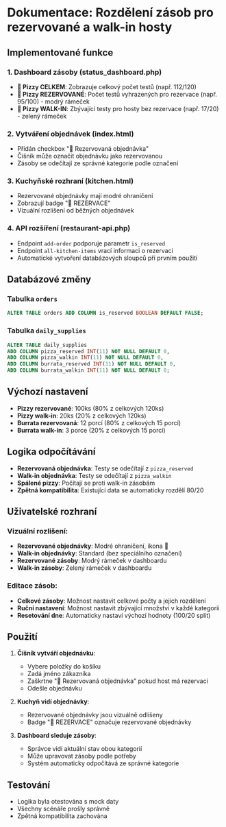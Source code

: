 # Dokumentace: Rozdělení zásob pro rezervované a walk-in hosty

## Implementované funkce

### 1. Dashboard zásoby (status_dashboard.php)
- **🍕 Pizzy CELKEM**: Zobrazuje celkový počet testů (např. 112/120)
- **📅 Pizzy REZERVOVANÉ**: Počet testů vyhrazených pro rezervace (např. 95/100) - modrý rámeček
- **🚶 Pizzy WALK-IN**: Zbývající testy pro hosty bez rezervace (např. 17/20) - zelený rámeček

### 2. Vytváření objednávek (index.html)
- Přidán checkbox "📅 Rezervovaná objednávka"
- Číšník může označit objednávku jako rezervovanou
- Zásoby se odečítají ze správné kategorie podle označení

### 3. Kuchyňské rozhraní (kitchen.html)
- Rezervované objednávky mají modré ohraničení
- Zobrazují badge "📅 REZERVACE"
- Vizuální rozlišení od běžných objednávek

### 4. API rozšíření (restaurant-api.php)
- Endpoint `add-order` podporuje parametr `is_reserved`
- Endpoint `all-kitchen-items` vrací informaci o rezervaci
- Automatické vytvoření databázových sloupců při prvním použití

## Databázové změny

### Tabulka `orders`
```sql
ALTER TABLE orders ADD COLUMN is_reserved BOOLEAN DEFAULT FALSE;
```

### Tabulka `daily_supplies`
```sql
ALTER TABLE daily_supplies 
ADD COLUMN pizza_reserved INT(11) NOT NULL DEFAULT 0,
ADD COLUMN pizza_walkin INT(11) NOT NULL DEFAULT 0,
ADD COLUMN burrata_reserved INT(11) NOT NULL DEFAULT 0,
ADD COLUMN burrata_walkin INT(11) NOT NULL DEFAULT 0;
```

## Výchozí nastavení
- **Pizzy rezervované**: 100ks (80% z celkových 120ks)
- **Pizzy walk-in**: 20ks (20% z celkových 120ks)
- **Burrata rezervovaná**: 12 porcí (80% z celkových 15 porcí)
- **Burrata walk-in**: 3 porce (20% z celkových 15 porcí)

## Logika odpočítávání
- **Rezervovaná objednávka**: Testy se odečítají z `pizza_reserved`
- **Walk-in objednávka**: Testy se odečítají z `pizza_walkin`
- **Spálené pizzy**: Počítají se proti walk-in zásobám
- **Zpětná kompatibilita**: Existující data se automaticky rozdělí 80/20

## Uživatelské rozhraní

### Vizuální rozlišení:
- **Rezervované objednávky**: Modré ohraničení, ikona 📅
- **Walk-in objednávky**: Standard (bez speciálního označení)
- **Rezervované zásoby**: Modrý rámeček v dashboardu
- **Walk-in zásoby**: Zelený rámeček v dashboardu

### Editace zásob:
- **Celkové zásoby**: Možnost nastavit celkové počty a jejich rozdělení
- **Ruční nastavení**: Možnost nastavit zbývající množství v každé kategorii
- **Resetování dne**: Automaticky nastaví výchozí hodnoty (100/20 split)

## Použití

1. **Číšník vytváří objednávku**:
   - Vybere položky do košíku
   - Zadá jméno zákazníka
   - Zaškrtne "📅 Rezervovaná objednávka" pokud host má rezervaci
   - Odešle objednávku

2. **Kuchyň vidí objednávky**:
   - Rezervované objednávky jsou vizuálně odlišeny
   - Badge "📅 REZERVACE" označuje rezervované objednávky

3. **Dashboard sleduje zásoby**:
   - Správce vidí aktuální stav obou kategorií
   - Může upravovat zásoby podle potřeby
   - Systém automaticky odpočítává ze správné kategorie

## Testování
- Logika byla otestována s mock daty
- Všechny scénáře prošly správně
- Zpětná kompatibilita zachována